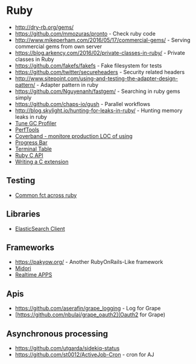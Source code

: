 # Ruby

* http://dry-rb.org/gems/
* https://github.com/mmozuras/pronto - Check ruby code
* http://www.mikeperham.com/2016/05/17/commercial-gems/ - Serving commercial gems from own server
* https://blog.arkency.com/2016/02/private-classes-in-ruby/ - Private classes in Ruby
* https://github.com/fakefs/fakefs - Fake filesystem for tests
* https://github.com/twitter/secureheaders - Security related headers
* http://www.sitepoint.com/using-and-testing-the-adapter-design-pattern/ - Adapter pattern in ruby
* https://github.com/Nguyenanh/fastgem/ - Searching in ruby gems simply
* https://github.com/chaps-io/gush - Parallel workflows
* http://blog.skylight.io/hunting-for-leaks-in-ruby/ - Hunting memory leaks in ruby
* [Tune GC Profiler](https://github.com/bear-metal/tunemygc)
* [PerfTools](https://github.com/tmm1/perftools.rb)
* [Coverband - monitore production LOC of using](https://github.com/danmayer/coverband)
* [Progress Bar](https://github.com/jfelchner/ruby-progressbar)
* [Terminal Table](https://github.com/tj/terminal-table)
* [Ruby C API](https://silverhammermba.github.io/emberb/c/)
* [Writing a C extension](https://www.xavierriley.co.uk/writing-a-c-extension-for-ruby-in-2016/)

## Testing

* [Common fct across ruby](http://lizabinante.com/blog/testing-common-functionality-in-ruby/)

## Libraries

* [ElasticSearch Client](https://github.com/toptal/chewy)

## Frameworks

* https://pakyow.org/ - Another RubyOnRails-Like framework
* [Midori](https://github.com/heckpsi-lab/em-midori)
* [Realtime APPS](https://github.com/firehoseio/firehose)

## Apis

* https://github.com/aserafin/grape_logging - Log for Grape
* [https://github.com/nbulaj/grape_oauth2](Oauth2 for Grape)

## Asynchronous processing

* https://github.com/utgarda/sidekiq-status
* https://github.com/st0012/ActiveJob-Cron - cron for AJ
